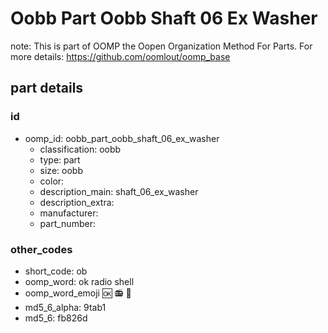 # Oobb Part Oobb Shaft 06 Ex Washer  

note: This is part of OOMP the Oopen Organization Method For Parts. For more details: https://github.com/oomlout/oomp_base

##  part details





### id
* oomp_id: oobb_part_oobb_shaft_06_ex_washer
  * classification: oobb
  * type: part
  * size: oobb
  * color: 
  * description_main: shaft_06_ex_washer
  * description_extra: 
  * manufacturer: 
  * part_number: 

### other_codes
* short_code: ob
* oomp_word: ok radio shell
* oomp_word_emoji :ok: :radio: :shell:
* md5_6_alpha: 9tab1
* md5_6: fb826d